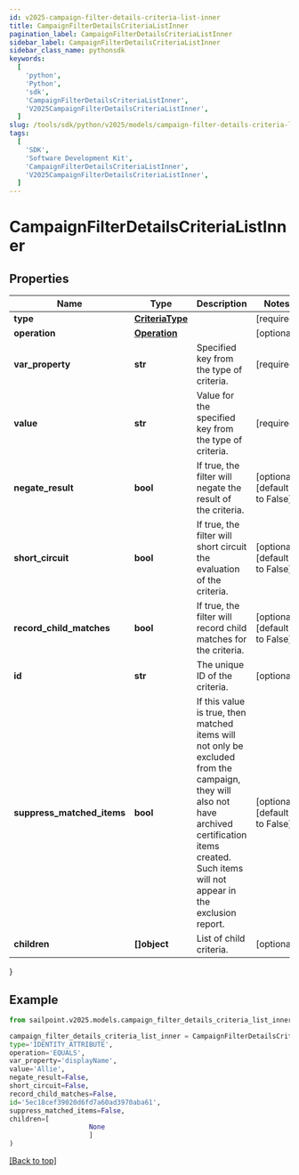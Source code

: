 ```yaml
---
id: v2025-campaign-filter-details-criteria-list-inner
title: CampaignFilterDetailsCriteriaListInner
pagination_label: CampaignFilterDetailsCriteriaListInner
sidebar_label: CampaignFilterDetailsCriteriaListInner
sidebar_class_name: pythonsdk
keywords:
  [
    'python',
    'Python',
    'sdk',
    'CampaignFilterDetailsCriteriaListInner',
    'V2025CampaignFilterDetailsCriteriaListInner',
  ]
slug: /tools/sdk/python/v2025/models/campaign-filter-details-criteria-list-inner
tags:
  [
    'SDK',
    'Software Development Kit',
    'CampaignFilterDetailsCriteriaListInner',
    'V2025CampaignFilterDetailsCriteriaListInner',
  ]
---
```


# CampaignFilterDetailsCriteriaListInner

## Properties

| Name | Type | Description | Notes |
| --- | --- | --- | --- |
| **type** | [**CriteriaType**](criteria-type) |  | [required] |
| **operation** | [**Operation**](operation) |  | [optional] |
| **var_property** | **str** | Specified key from the type of criteria. | [required] |
| **value** | **str** | Value for the specified key from the type of criteria. | [required] |
| **negate_result** | **bool** | If true, the filter will negate the result of the criteria. | [optional] [default to False] |
| **short_circuit** | **bool** | If true, the filter will short circuit the evaluation of the criteria. | [optional] [default to False] |
| **record_child_matches** | **bool** | If true, the filter will record child matches for the criteria. | [optional] [default to False] |
| **id** | **str** | The unique ID of the criteria. | [optional] |
| **suppress_matched_items** | **bool** | If this value is true, then matched items will not only be excluded from the campaign, they will also not have archived certification items created. Such items will not appear in the exclusion report. | [optional] [default to False] |
| **children** | **[]object** | List of child criteria. | [optional] |

}

## Example

```python
from sailpoint.v2025.models.campaign_filter_details_criteria_list_inner import CampaignFilterDetailsCriteriaListInner

campaign_filter_details_criteria_list_inner = CampaignFilterDetailsCriteriaListInner(
type='IDENTITY_ATTRIBUTE',
operation='EQUALS',
var_property='displayName',
value='Allie',
negate_result=False,
short_circuit=False,
record_child_matches=False,
id='5ec18cef39020d6fd7a60ad3970aba61',
suppress_matched_items=False,
children=[
                    None
                    ]
)

```

[[Back to top]](#)
